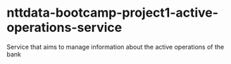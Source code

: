 # nttdata-bootcamp-project1-active-operations-service
Service that aims to manage information about the active operations of the bank
